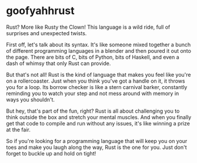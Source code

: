# goofyahhrust

Rust? More like Rusty the Clown! This language is a wild ride, full of surprises and unexpected twists.

First off, let's talk about its syntax. It's like someone mixed together a bunch of different programming languages in a blender and then poured it out onto the page. There are bits of C, bits of Python, bits of Haskell, and even a dash of whimsy that only Rust can provide.

But that's not all! Rust is the kind of language that makes you feel like you're on a rollercoaster. Just when you think you've got a handle on it, it throws you for a loop. Its borrow checker is like a stern carnival barker, constantly reminding you to watch your step and not mess around with memory in ways you shouldn't.

But hey, that's part of the fun, right? Rust is all about challenging you to think outside the box and stretch your mental muscles. And when you finally get that code to compile and run without any issues, it's like winning a prize at the fair.

So if you're looking for a programming language that will keep you on your toes and make you laugh along the way, Rust is the one for you. Just don't forget to buckle up and hold on tight!

